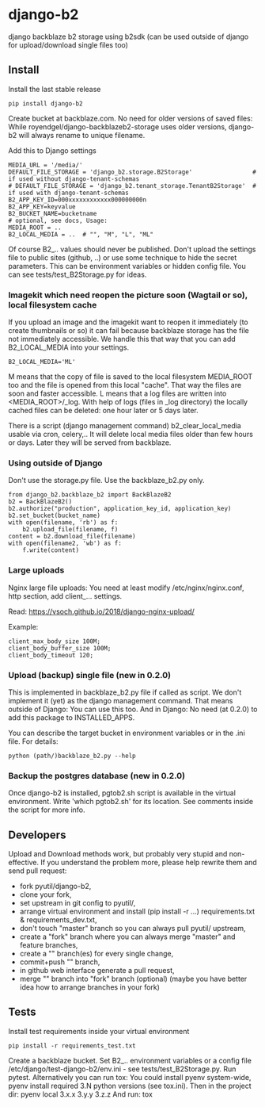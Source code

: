# django-b2
django backblaze b2 storage using b2sdk (can be used outside of django for upload/download single files too)

## Install

Install the last stable release

    pip install django-b2

Create bucket at backblaze.com. No need for older versions of saved files:
While royendgel/django-backblazeb2-storage uses older versions, django-b2 will always rename to unique filename. 

Add this to Django settings

    MEDIA_URL = '/media/'
    DEFAULT_FILE_STORAGE = 'django_b2.storage.B2Storage'                 # if used without django-tenant-schemas
    # DEFAULT_FILE_STORAGE = 'django_b2.tenant_storage.TenantB2Storage'  # if used with django-tenant-schemas
    B2_APP_KEY_ID=000xxxxxxxxxxxx000000000n
    B2_APP_KEY=keyvalue
    B2_BUCKET_NAME=bucketname
    # optional, see docs, Usage:
    MEDIA_ROOT = ..
    B2_LOCAL_MEDIA = ..  # "", "M", "L", "ML"

Of course B2_.. values should never be published.
Don't upload the settings file to public sites (github, ..) or use some technique to hide the secret parameters.
This can be environment variables or hidden config file. You can see tests/test_B2Storage.py for ideas.

### Imagekit which need reopen the picture soon (Wagtail or so), local filesystem cache

If you upload an image and the imagekit want to reopen it immediately (to create thumbnails or so) it can fail
because backblaze storage has the file not immediately accessible.
We handle this that way that you can add B2_LOCAL_MEDIA into your settings.

    B2_LOCAL_MEDIA='ML'

M means that the copy of file is saved to the local filesystem MEDIA_ROOT too and the file is opened from this local "cache".
That way the files are soon and faster accessible.
L means that a log files are written into <MEDIA_ROOT>/_log.
With help of logs (files in _log directory) the locally cached files can be deleted: one hour later or 5 days later.

There is a script (django management command) b2_clear_local_media usable via cron, celery,..
It will delete local media files older than few hours or days. Later they will be served from backblaze.

### Using outside of Django

Don't use the storage.py file. Use the backblaze_b2.py only.

    from django_b2.backblaze_b2 import BackBlazeB2
    b2 = BackBlazeB2()
    b2.authorize("production", application_key_id, application_key)
    b2.set_bucket(bucket_name)
    with open(filename, 'rb') as f:
        b2.upload_file(filename, f)
    content = b2.download_file(filename)
    with open(filename2, 'wb') as f:
        f.write(content)

### Large uploads

Nginx large file uploads:
You need at least modify /etc/nginx/nginx.conf, http section, add client_... settings.

Read: https://vsoch.github.io/2018/django-nginx-upload/

Example:

    client_max_body_size 100M;
    client_body_buffer_size 100M;
    client_body_timeout 120;

### Upload (backup) single file (new in 0.2.0)

This is implemented in backblaze_b2.py file if called as script.
We don't implement it (yet) as the django management command. That means outside of Django: You can use this too.
And in Django: No need (at 0.2.0) to add this package to INSTALLED_APPS.

You can describe the target bucket in environment variables or in the .ini file. For details:

    python (path/)backblaze_b2.py --help

### Backup the postgres database (new in 0.2.0)

Once django-b2 is installed, pgtob2.sh script is available in the virtual environment.
Write 'which pgtob2.sh' for its location.
See comments inside the script for more info.  
    

## Developers

Upload and Download methods work, but probably very stupid and non-effective.
If you understand the problem more, please help rewrite them and send pull request:
- fork pyutil/django-b2,
- clone your fork,
- set upstream in git config to pyutil/,
- arrange virtual environment and install (pip install -r ...) requirements.txt & requirements_dev.txt,
- don't touch "master" branch so you can always pull pyutil/ upstream,
- create a "fork" branch where you can always merge "master" and feature branches,
- create a "<feature>" branch(es) for every single change,
- commit+push "<feature>" branch,
- in github web interface generate a pull request,
- merge "<feature>" branch into "fork" branch (optional)
(maybe you have better idea how to arrange branches in your fork)

## Tests

Install test requirements inside your virtual environment

    pip install -r requirements_test.txt

Create a backblaze bucket.
Set B2_.. environment variables or a config file /etc/django/test-django-b2/env.ini - see tests/test_B2Storage.py.
Run pytest.
Alternatively you can run tox:
You could install pyenv system-wide, pyenv install required 3.N python versions (see tox.ini).
Then in the project dir: pyenv local 3.x.x 3.y.y 3.z.z
And run: tox
